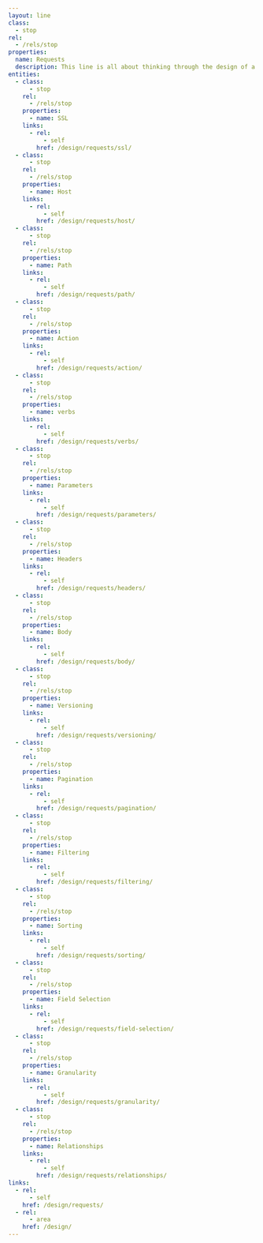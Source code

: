 ```yaml
---
layout: line
class:
  - stop
rel:
  - /rels/stop  
properties:
  name: Requests
  description: This line is all about thinking through the design of a web API. Crafting an API request interface that will be intuitive, and follow healthy practices, so that API consumers can go from discovery, to learning, and to successful API calls as quickly as possible.
entities:
  - class:
      - stop
    rel:
      - /rels/stop
    properties:
      - name: SSL
    links:
      - rel:
          - self
        href: /design/requests/ssl/      
  - class:
      - stop
    rel:
      - /rels/stop
    properties:
      - name: Host
    links:
      - rel:
          - self
        href: /design/requests/host/  
  - class:
      - stop
    rel:
      - /rels/stop
    properties:
      - name: Path
    links:
      - rel:
          - self
        href: /design/requests/path/  
  - class:
      - stop
    rel:
      - /rels/stop
    properties:
      - name: Action
    links:
      - rel:
          - self
        href: /design/requests/action/                             
  - class:
      - stop
    rel:
      - /rels/stop
    properties:
      - name: verbs
    links:
      - rel:
          - self
        href: /design/requests/verbs/           
  - class:
      - stop
    rel:
      - /rels/stop
    properties:
      - name: Parameters
    links:
      - rel:
          - self
        href: /design/requests/parameters/           
  - class:
      - stop
    rel:
      - /rels/stop
    properties:
      - name: Headers
    links:
      - rel:
          - self
        href: /design/requests/headers/           
  - class:
      - stop
    rel:
      - /rels/stop
    properties:
      - name: Body
    links:
      - rel:
          - self
        href: /design/requests/body/           
  - class:
      - stop
    rel:
      - /rels/stop
    properties:
      - name: Versioning
    links:
      - rel:
          - self
        href: /design/requests/versioning/           
  - class:
      - stop
    rel:
      - /rels/stop
    properties:
      - name: Pagination
    links:
      - rel:
          - self
        href: /design/requests/pagination/           
  - class:
      - stop
    rel:
      - /rels/stop
    properties:
      - name: Filtering
    links:
      - rel:
          - self
        href: /design/requests/filtering/           
  - class:
      - stop
    rel:
      - /rels/stop
    properties:
      - name: Sorting
    links:
      - rel:
          - self
        href: /design/requests/sorting/           
  - class:
      - stop
    rel:
      - /rels/stop
    properties:
      - name: Field Selection
    links:
      - rel:
          - self
        href: /design/requests/field-selection/           
  - class:
      - stop
    rel:
      - /rels/stop
    properties:
      - name: Granularity
    links:
      - rel:
          - self
        href: /design/requests/granularity/           
  - class:
      - stop
    rel:
      - /rels/stop
    properties:
      - name: Relationships
    links:
      - rel:
          - self
        href: /design/requests/relationships/           
links:
  - rel:
      - self
    href: /design/requests/
  - rel:
      - area
    href: /design/      
---
```


